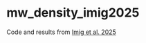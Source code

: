 # mw_density_imig2025
Code and results from [Imig et al. 2025](https://astrojimig.github.io/pdfs/Imig_MW_density.pdf)
